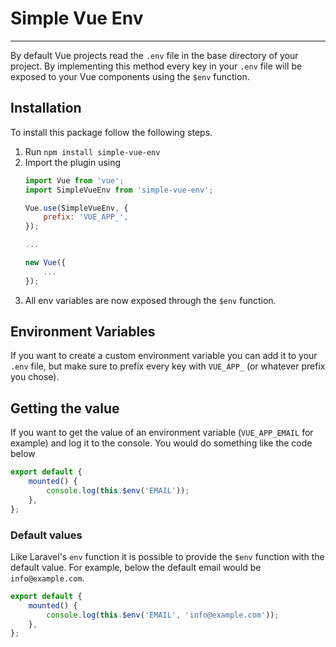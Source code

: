 # Simple Vue Env
----------------
By default Vue projects read the `.env` file in the base directory of your project.
By implementing this method every key in your `.env` file will be exposed to your Vue components using the `$env` function.

## Installation
To install this package follow the following steps.

1. Run `npm install simple-vue-env`
2. Import the plugin using
   ```js
   import Vue from 'vue';
   import SimpleVueEnv from 'simple-vue-env';

   Vue.use(SimpleVueEnv, {
       prefix: 'VUE_APP_',
   });

   ...

   new Vue({
       ...
   });
   ```
3. All env variables are now exposed through the `$env` function.

## Environment Variables
If you want to create a custom environment variable you can add it to your `.env` file,
but make sure to prefix every key with `VUE_APP_` (or whatever prefix you chose).

## Getting the value
If you want to get the value of an environment variable (`VUE_APP_EMAIL` for example) and log it to the console.
You would do something like the code below
```js
export default {
    mounted() {
        console.log(this.$env('EMAIL'));
    },
};
```

### Default values
Like Laravel's `env` function it is possible to provide the `$env` function with the default value.
For example, below the default email would be `info@example.com`.
```js
export default {
    mounted() {
        console.log(this.$env('EMAIL', 'info@example.com'));
    },
};
```
